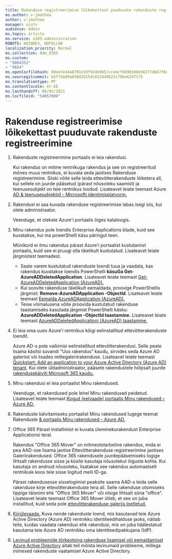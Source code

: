 ```yaml
---
title: Rakenduse registreerimise lõikekettast puuduvate rakenduste registreerimine
ms.author: v-jmathew
author: v-jmathew
manager: scotv
audience: Admin
ms.topic: article
ms.service: o365-administration
ROBOTS: NOINDEX, NOFOLLOW
localization_priority: Normal
ms.collection: Adm_O365
ms.custom:
- "9004352"
- "9654"
ms.openlocfilehash: 0dee7e44a8701e1df924b9657cce6cf9d90160e58277d667f6069a4cbcf87ce5
ms.sourcegitcommit: b5f7da89a650d2915dc652449623c78be6247175
ms.translationtype: MT
ms.contentlocale: et-EE
ms.lasthandoff: 08/05/2021
ms.locfileid: "54057098"
---
```

# <a name="find-missing-applications-on-app-registration-blade"></a>Rakenduse registreerimise lõikekettast puuduvate rakenduste registreerimine

1. Rakenduste registreerimine portaalis ei leia rakendusi.

    Kui rakendus on mitme rentnikuga rakendus ja see on registreeritud mõnes muus rentnikus, ei kuvata seda jaotises Rakenduse registreerimine. Siiski võite selle leida ettevõtterakenduste lõiketera all, kui sellele on juurde pääsetud (pärast nõusoleku saamist) ja teenusesubjekt on teie rentnikus loodud. Lisateavet leiate teemast Azure [AD & teenusesubjektid – Microsofti identimisplatvorm.](https://docs.microsoft.com/azure/active-directory/develop/app-objects-and-service-principals)
2. Rakendusi ei saa kuvada rakenduse registreerimise labas isegi siis, kui olete administraator.

    Veenduge, et olekste Azure'i portaalis õiges kataloogis.
3. Minu rakendus pole loendis Enterprise Applications blade, kuid see kuvatakse, kui ma powerShelli käsu päringut teen.

    Mõnikord ei ilmu rakendus pärast Azure'i portaalist kustutamist portaalis, kuid see ei pruugi olla täielikult kustutatud. Lisateavet leiate järgmistest teemadest.
    - Saate varem kustutatud rakenduste loendi tuua ja vaadata, kas rakendus kuvatakse loendis PowerShelli **käsuGa Get-AzureADDeletedApplication**. Lisateavet leiate teemast [Get-AzureADDeletedApplication (AzureAD).](https://docs.microsoft.com/powershell/module/azuread/get-azureaddeletedapplication)
    - Kui soovite rakenduse täielikult eemaldada, proovige PowerShellis järgmist: **Remove-AzureADApplication -ObjectId**. Lisateavet leiate teemast [Eemalda AzureADApplication (AzureAD).](https://docs.microsoft.com/powershell/module/azuread/remove-azureadapplication)
    - Teise võimalusena võite proovida kustutatud rakenduse taastamiseks kasutada järgmist PowerShelli käsku: **AzureADDeletedApplication -ObjectId taastamine.** Lisateavet leiate teemast [AzureADDeletedApplicationi (AzureAD) taastamine.](https://docs.microsoft.com/powershell/module/azuread/restore-azureaddeletedapplication)
4. Ei leia oma uues Azure'i rentnikus kõigi eelinstallitud ettevõtterakenduste loendit.

    Azure AD-s pole vaikimisi eelinstallitud ettevõtterakendusi. Selle peate lisama käsitsi suvandi "Uus rakendus" kaudu, sirvides seda Azure AD galeriist või lisades mittegaleriirakenduse. Lisateavet leiate teemast [Quickstart: Add an application to your Azure Active Directory (Azure AD) tenant](https://docs.microsoft.com/azure/active-directory/manage-apps/add-application-portal).
    Kui olete üldadministraator, pääsete rakendustele hõlpsalt juurde [rakendusekäiviti Microsoft 365 kaudu.](https://docs.microsoft.com/microsoft-365/admin/manage/customize-the-app-launcher)
5. Minu rakendusi ei leia portaalist Minu rakendused.

    Veenduge, et rakendused pole lehel Minu rakendused peidetud. Lisateavet leiate teemast [Kogud (eelvaade) portaalis Minu rakendused – Azure AD.](https://docs.microsoft.com/azure/active-directory/user-help/my-apps-portal-user-collections)
6. Rakenduste käivitamiseks portaalist Minu rakendused lugege teemat Rakenduste [& portaalis Minu rakendused – Azure AD.](https://docs.microsoft.com/azure/active-directory/user-help/my-apps-portal-end-user-access)
7. Office 365 Pärast installimist ei kuvata üleminekurakendust Enterprise Applicationsi teral.

    Rakendus "Office 365 Mover" on mitmeotstarbeline rakendus, mida ei pea AAD-sse lisama jaotise Ettevõtterakenduse registreerimine jaotises Galeriirakendused. Office 365 rakendusele juurdepääsemiseks logige lihtsalt rakendusse sisse ja küsite kasutaja nõusolekut õiguste kohta. Kui kasutaja on andnud nõusoleku, lisatakse see rakendus automaatselt rentnikule koos teie sisse logitud meili ID-ga.

    Pärast rakendusesse sisselogimist peaksite saama AAD-s leida selle rakenduse kirje ettevõtterakenduste tera all. Selle rakenduse otsimiseks tippige täisnimi ehk "Office 365 Mover" või otsige lihtsalt sõna "office". Lisateavet leiate teemast Office 365 Mover ütleb, et see on juba installitud, kuid seda pole [ettevõtterakenduse galeriis loetletud.](https://docs.microsoft.com/answers/questions/30186/office-365-mover-says-its-already-installed-but-it.html)
8. [Kiirülevaade.](https://docs.microsoft.com/azure/active-directory/manage-apps/view-applications-portal) Kuva nende rakenduste loend, mis kasutavad teie Azure Active Directory (Azure AD) rentnikku identiteedihalduse jaoks, näitab teile, kuidas vaadata rakendusi ehk rakendusi, mis on juba häälestatud kasutama teie Azure AD rentnikku oma identiteedipakkujana (IdP).
9. [Levinud probleemide tõrkeotsing rakenduse lisamisel või eemaldamisel Azure Active Directory](https://docs.microsoft.com/azure/active-directory/manage-apps/troubleshoot-adding-apps) aitab teil mõista levinumaid probleeme, millega inimesed rakenduste vaatamisel Azure Active Directory.
